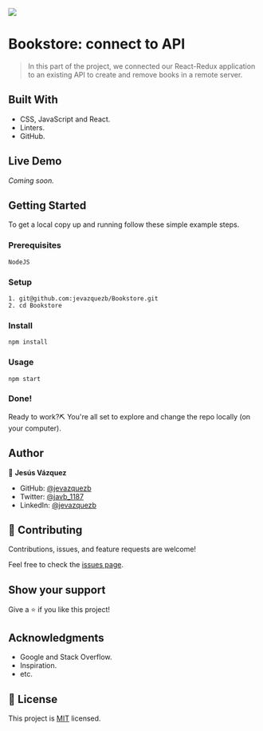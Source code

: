 ![](https://img.shields.io/badge/Microverse-blueviolet)

# Bookstore: connect to API

> In this part of the project, we connected our React-Redux application to an existing API to create and remove books in a remote server.

## Built With

- CSS, JavaScript and React.
- Linters.
- GitHub.

## Live Demo

*Coming soon.*

## Getting Started

To get a local copy up and running follow these simple example steps.

### Prerequisites

    NodeJS

### Setup

    1. git@github.com:jevazquezb/Bookstore.git
    2. cd Bookstore

### Install

    npm install

### Usage

    npm start

### Done!

Ready to work?⛏️ You're all set to explore and change the repo locally (on your computer).

## Author

👤 **Jesús Vázquez**

- GitHub: [@jevazquezb](https://github.com/jevazquezb)
- Twitter: [@javb_1187](https://twitter.com/javb_1187)
- LinkedIn: [@jevazquezb](https://www.linkedin.com/in/jevazquezb)

## 🤝 Contributing

Contributions, issues, and feature requests are welcome!

Feel free to check the [issues page](https://github.com/jevazquezb/Bookstore/issues).

## Show your support

Give a ⭐️ if you like this project!

## Acknowledgments

- Google and Stack Overflow.
- Inspiration.
- etc.

## 📝 License

This project is [MIT](./MIT.md) licensed.
